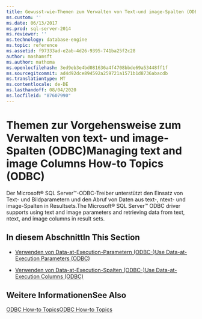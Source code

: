 ```yaml
---
title: Gewusst-wie-Themen zum Verwalten von Text-und image-Spalten (ODBC) | Microsoft-Dokumentation
ms.custom: ''
ms.date: 06/13/2017
ms.prod: sql-server-2014
ms.reviewer: ''
ms.technology: database-engine
ms.topic: reference
ms.assetid: f97333ad-e2ab-4d26-9395-741ba25f2c28
author: mashamsft
ms.author: mathoma
ms.openlocfilehash: 3ed9eb3e4bd081636a4f4708bbde69a53448ff1f
ms.sourcegitcommit: ad4d92dce894592a259721a1571b1d8736abacdb
ms.translationtype: MT
ms.contentlocale: de-DE
ms.lasthandoff: 08/04/2020
ms.locfileid: "87607990"
---
```

# <a name="managing-text-and-image-columns-how-to-topics-odbc"></a><span data-ttu-id="da8f5-102">Themen zur Vorgehensweise zum Verwalten von text- und image-Spalten (ODBC)</span><span class="sxs-lookup"><span data-stu-id="da8f5-102">Managing text and image Columns How-to Topics (ODBC)</span></span>
  <span data-ttu-id="da8f5-103">Der Microsoft® SQL Server™-ODBC-Treiber unterstützt den Einsatz von Text- und Bildparametern und den Abruf von Daten aus text-, ntext- und image-Spalten in Resultsets.</span><span class="sxs-lookup"><span data-stu-id="da8f5-103">The Microsoft® SQL Server™ ODBC driver supports using text and image parameters and retrieving data from text, ntext, and image columns in result sets.</span></span>  
  
## <a name="in-this-section"></a><span data-ttu-id="da8f5-104">In diesem Abschnitt</span><span class="sxs-lookup"><span data-stu-id="da8f5-104">In This Section</span></span>  
  
-   [<span data-ttu-id="da8f5-105">Verwenden von Data-at-Execution-Parametern &#40;ODBC-&#41;</span><span class="sxs-lookup"><span data-stu-id="da8f5-105">Use Data-at-Execution Parameters &#40;ODBC&#41;</span></span>](../../relational-databases/native-client-odbc-how-to/managing-text-and-image-columns-use-data-at-execution-parameters.md)  
  
-   [<span data-ttu-id="da8f5-106">Verwenden von Data-at-Execution-Spalten &#40;ODBC-&#41;</span><span class="sxs-lookup"><span data-stu-id="da8f5-106">Use Data-at-Execution Columns &#40;ODBC&#41;</span></span>](../../relational-databases/native-client-odbc-how-to/managing-text-and-image-columns-use-data-at-execution-columns.md)  
  
## <a name="see-also"></a><span data-ttu-id="da8f5-107">Weitere Informationen</span><span class="sxs-lookup"><span data-stu-id="da8f5-107">See Also</span></span>  
 [<span data-ttu-id="da8f5-108">ODBC How-to Topics</span><span class="sxs-lookup"><span data-stu-id="da8f5-108">ODBC How-to Topics</span></span>](../../relational-databases/native-client-odbc-how-to/odbc-how-to-topics.md)  
  
  
